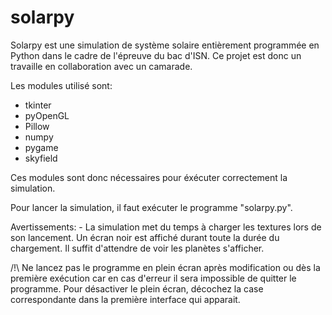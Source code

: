 # solarpy

Solarpy est une simulation de système solaire entièrement programmée en Python dans le cadre de l'épreuve du bac d'ISN. Ce projet est donc un travaille en collaboration avec un camarade.

Les modules utilisé sont:
  - tkinter
  - pyOpenGL
  - Pillow
  - numpy
  - pygame
  - skyfield
  
Ces modules sont donc nécessaires pour éxécuter correctement la simulation.

 Pour lancer la simulation, il faut exécuter le programme "solarpy.py".
 
 Avertissements:
    - La simulation met du temps à charger les textures lors de son lancement. Un écran noir est affiché durant toute la durée du chargement. Il suffit d'attendre de voir les planètes s'afficher.


   /!\ Ne lancez pas le programme en plein écran après modification ou dès la première exécution car en cas d'erreur il sera impossible de quitter le programme. Pour désactiver le plein écran, décochez la case correspondante dans la première interface qui apparait.
